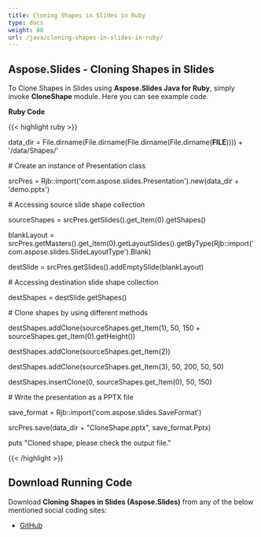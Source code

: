 ```yaml
---
title: Cloning Shapes in Slides in Ruby
type: docs
weight: 80
url: /java/cloning-shapes-in-slides-in-ruby/
---
```


## **Aspose.Slides - Cloning Shapes in Slides**
To Clone Shapes in Slides using **Aspose.Slides Java for Ruby**, simply invoke **CloneShape** module. Here you can see example code.

**Ruby Code**

{{< highlight ruby >}}

 data_dir = File.dirname(File.dirname(File.dirname(File.dirname(__FILE__)))) + '/data/Shapes/'



\# Create an instance of Presentation class

srcPres = Rjb::import('com.aspose.slides.Presentation').new(data_dir + 'demo.pptx')

\# Accessing source slide shape collection

sourceShapes = srcPres.getSlides().get_Item(0).getShapes()

blankLayout = srcPres.getMasters().get_Item(0).getLayoutSlides().getByType(Rjb::import('com.aspose.slides.SlideLayoutType').Blank)

destSlide = srcPres.getSlides().addEmptySlide(blankLayout)

\# Accessing destination slide shape collection

destShapes = destSlide.getShapes()

\# Clone shapes by using different methods

destShapes.addClone(sourceShapes.get_Item(1), 50, 150 + sourceShapes.get_Item(0).getHeight())

destShapes.addClone(sourceShapes.get_Item(2))

destShapes.addClone(sourceShapes.get_Item(3), 50, 200, 50, 50)

destShapes.insertClone(0, sourceShapes.get_Item(0), 50, 150)

\# Write the presentation as a PPTX file

save_format = Rjb::import('com.aspose.slides.SaveFormat')

srcPres.save(data_dir + "CloneShape.pptx", save_format.Pptx)

puts "Cloned shape, please check the output file."

{{< /highlight >}}
## **Download Running Code**
Download **Cloning Shapes in Slides (Aspose.Slides)** from any of the below mentioned social coding sites:

- [GitHub](https://github.com/aspose-slides/Aspose.Slides-for-Java/blob/master/Plugins/Aspose_Slides_Java_for_Ruby/lib/asposeslidesjava/Shapes/cloneshape.rb)
